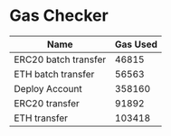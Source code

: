 # Gas Checker

| Name | Gas Used |
| ---- | -------- |
| ERC20 batch transfer | 46815 |
| ETH batch transfer | 56563 |
| Deploy Account | 358160 |
| ERC20 transfer | 91892 |
| ETH transfer | 103418 |
